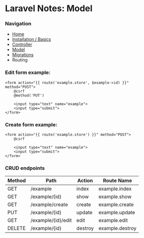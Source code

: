 # Laravel Notes: Model

### Navigation
- [Home](https://github.com/Sjoerd-69/laravel-cheatsheet/blob/main/README.md)
- [Installation / Basics](https://github.com/Sjoerd-69/laravel-cheatsheet/blob/main/INSTALLATION.md)
- [Controller](https://github.com/Sjoerd-69/laravel-cheatsheet/blob/main/CONTROLLER.md)
- [Model](https://github.com/Sjoerd-69/laravel-cheatsheet/blob/main/MODEL.md)
- [Migrations](https://github.com/Sjoerd-69/laravel-cheatsheet/blob/main/MIGRATIONS.md)
- Routing

### Edit form example:
```blade
<form action="{{ route('example.store', $example->id) }}" method="POST">
    @csrf
    @method('PUT')

    <input type="text" name="example">
    <input type="submit">
</form>
```

### Create form example:
```blade
<form action="{{ route('example.store') }}" method="POST">
    @csrf

    <input type="text" name="example">
    <input type="submit">
</form>
```

### CRUD endpoints
| Method | Path               | Action  | Route Name      |
|--------|--------------------|---------|-----------------|
| GET    | /example           | index   | example.index   |
| GET    | /example/{id}      | show    | example.show    |
| GET    | /example/create    | create  | example.create  |
| PUT    | /example/{id}      | update  | example.update  |
| GET    | /example/{id}/edit | edit    | example.edit    |
| DELETE | /example/{id}      | destroy | example.destroy |